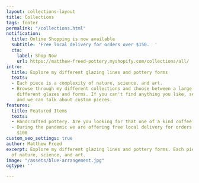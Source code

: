 ```yaml
---
layout: collections-layout
title: Collections
tags: footer
permalink: "/collections.html"
notification:
  title: Online Shopping is now available
  subtitle: 'Free local delivery for orders over $150.  '
  cta:
    label: Shop Now
    url: https://matthew-freed-pottery.myshopify.com/collections/all/
intro:
  title: Explore my different glazing lines and pottery forms
  texts:
  - Each piece is a complexity of nature, science, and art.
  - Browse through my different collections and choose between a large variety of
    different glazes and forms. If you can't find anything you like, send me a message
    and we can talk about custom pieces.
features:
  title: Featured Items
  texts:
  - Handcrafted pottery. Are you looking for that one of a kind coffee mug?
  - During the pandemic we are offering free local delivery for orders greater than
    $100
custom_seo_settings: true
author: Matthew Freed
excerpt: Explore my different glazing lines and pottery forms. Each piece is a complexity
  of nature, science, and art.
image: "/assets/blue-arrangement.jpg"
ogtype: ''

---
```

